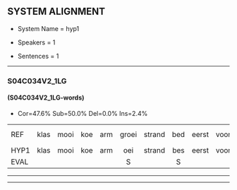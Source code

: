 
## SYSTEM ALIGNMENT

- System Name = hyp1

- Speakers = 1

- Sentences = 1

---

### S04C034V2_1LG

#### (S04C034V2_1LG-words)

- Cor=47.6%	Sub=50.0%	Del=0.0%	Ins=2.4%

|  |  |  |  |  |  |  |  |  |  |  |  |  |  |  |  |  |  |  |  |  |  |  |  |  |  |  |  |  |  |  |  |  |  |  |  |  |  |  |  |  |  |  |
|:--- |:---:|:---:|:---:|:---:|:---:|:---:|:---:|:---:|:---:|:---:|:---:|:---:|:---:|:---:|:---:|:---:|:---:|:---:|:---:|:---:|:---:|:---:|:---:|:---:|:---:|:---:|:---:|:---:|:---:|:---:|:---:|:---:|:---:|:---:|:---:|:---:|:---:|:---:|:---:|:---:|:---:|:---:|
| REF | klas | mooi | koe | arm | groei | strand | bed | eerst | voor | draai | sjaal | herfst | duur | straat*(staart) | * | leeuw | clown | hoek | krant | hout | vriend | gauw | chips | groen | feest | reis | jas | huis | paard | vijf | muts | nieuw | kind | bang | oog | zacht |  | schoen*(schoenen) | plas | neus | knoop | plank |
| HYP1 | klas | mooi | koe | arm | oei | strand | bes | eerst | voor | traai | sjouw | herfst | duur | start | straa | leeu | klon | hoek | krant | hout | vriend | ga | kips | groen | veest | ris | jas | rus | acht | vijf | mut | n | kind | bang | oog | zacht | goen | en | plats | mrs | kneup | pla |
| EVAL |  |  |  |  | S |  | S |  |  | S | S |  |  | S | S | S | S |  |  |  |  | S | S |  | S | S |  | S | S |  | S | S |  |  |  |  | I | S | S | S | S | S |
---

---
